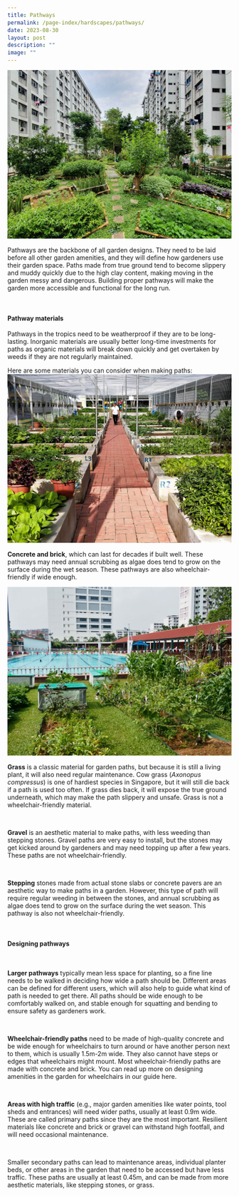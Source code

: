 ```yaml
---
title: Pathways
permalink: /page-index/hardscapes/pathways/
date: 2023-08-30
layout: post
description: ""
image: ""
---
```

<section>
	<img title="A Community Garden with a stepping stone pathway. Photo by Jacqueline Chua." src="/images/Garden%20design/YioChuKang_JacChua%20(1).jpg">
<p>Pathways are the backbone of all garden designs. They need to be laid before all other garden amenities, and they will define how gardeners use their garden space. Paths made from true ground tend to become slippery and muddy quickly due to the high clay content, making moving in the garden messy and dangerous. Building proper pathways will make the garden more accessible and functional for the long run.</p>
</section>
<br>
<section>
<h4>Pathway materials</h4>
<p>Pathways in the tropics need to be weatherproof if they are to be long-lasting. Inorganic materials are usually better long-time investments for paths as organic materials will break down quickly and get overtaken by weeds if they are not regularly maintained.</p>
<p>Here are some materials you can consider when making paths:
<img title="A community garden with a brick pathway. Photo by Jacqueline Chua." src="/images/Garden%20design/zhenghuaSegar_JacChua.jpg">
</p><p><b>Concrete and brick</b>, which can last for decades if built well. These pathways may need annual scrubbing as algae does tend to grow on the surface during the wet season. These pathways are also wheelchair-friendly if wide enough.</p> 
<img title="Grass pathways between planting beds in a Community Garden. Photo by Jacqueline Chua." src="/images/Garden%20design/WoodlandsSwimmingComplex_JacChua.jpg">
<p><b>Grass</b> is a classic material for garden paths, but because it is still a living plant, it will also need regular maintenance. Cow grass (<em>Axonopus compressus</em>) is one of hardiest species in Singapore, but it will still die back if a path is used too often. If grass dies back, it will expose the true ground underneath, which may make the path slippery and unsafe. Grass is not a wheelchair-friendly material.</p> 
<img title="" src="">
<p><b>Gravel</b> is an aesthetic material to make paths, with less weeding than stepping stones. Gravel paths are very easy to install,  but the stones may get kicked around by gardeners and may need topping up after a few years. These paths are not wheelchair-friendly.</p> 
<img title="" src="">
<p><b>Stepping</b> stones made from actual stone slabs or concrete pavers are an aesthetic way to make paths in a garden. However, this type of path will require regular weeding in between the stones, and annual scrubbing as algae does tend to grow on the surface during the wet season. This pathway is also not wheelchair-friendly.</p>
</section>
<br>
<section>
<h4>Designing pathways</h4>
<img title="" src="">
<p><b>Larger pathways</b> typically mean less space for planting, so a fine line needs to be walked in deciding how wide a path should be. Different areas can be defined for different users, which will also help to guide what kind of path is needed to get there. All paths should be wide enough to be comfortably walked on, and stable enough for squatting and bending to ensure safety as gardeners work.</p> 
<img title="" src="">
<p><b>Wheelchair-friendly paths</b> need to be made of high-quality concrete and be wide enough for wheelchairs to turn around or have another person next to them, which is usually 1.5m-2m wide. They also cannot have steps or edges that wheelchairs might mount. Most wheelchair-friendly paths are made with concrete and brick. You can read up more on designing amenities in the garden for wheelchairs in our guide here.</p> 
<img title="" src="">
<p><b>Areas with high traffic</b> (e.g., major garden amenities like water points, tool sheds and entrances) will need wider paths, usually at least 0.9m wide. These are called primary paths since they are the most important. Resilient materials like concrete and brick or gravel can withstand high footfall, and will need occasional maintenance.</p> 
<img title="" src="">
<p>Smaller secondary paths can lead to maintenance areas, individual planter beds, or other areas in the garden that need to be accessed but have less traffic. These paths are usually at least 0.45m, and  can be made from more aesthetic materials, like stepping stones, or grass. 
</p></section>